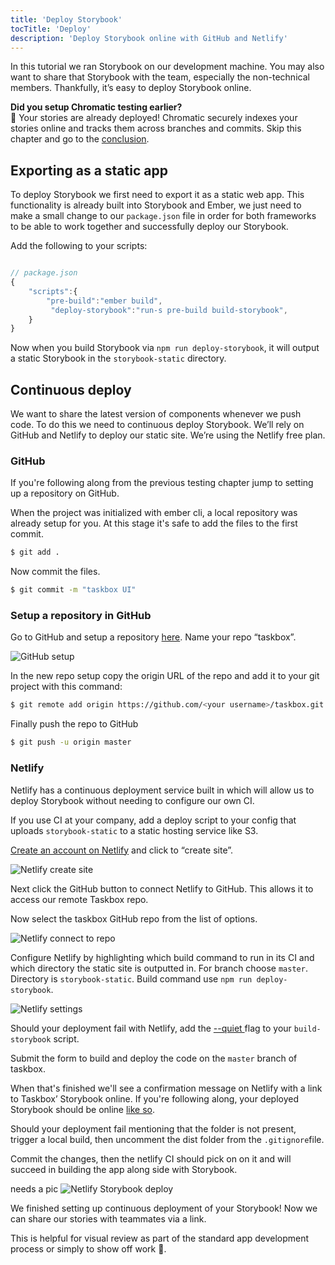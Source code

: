 ```yaml
---
title: 'Deploy Storybook'
tocTitle: 'Deploy'
description: 'Deploy Storybook online with GitHub and Netlify'
---
```


In this tutorial we ran Storybook on our development machine. You may also want to share that Storybook with the team, especially the non-technical members. Thankfully, it’s easy to deploy Storybook online.

<div class="aside">
<strong>Did you setup Chromatic testing earlier?</strong>
<br/>
🎉 Your stories are already deployed! Chromatic securely indexes your stories online and tracks them across branches and commits. Skip this chapter and go to the <a href="/ember/en/conclusion">conclusion</a>.
</div>

## Exporting as a static app

To deploy Storybook we first need to export it as a static web app. This functionality is already built into Storybook and Ember, we just need to make a small change to our `package.json` file in order for both frameworks to be able to work together and successfully deploy our Storybook.

Add the following to your scripts:

```javascript

// package.json
{
    "scripts":{
        "pre-build":"ember build",
         "deploy-storybook":"run-s pre-build build-storybook",
    }
}
```

Now when you build Storybook via `npm run deploy-storybook`, it will output a static Storybook in the `storybook-static` directory.

## Continuous deploy

We want to share the latest version of components whenever we push code. To do this we need to continuous deploy Storybook. We’ll rely on GitHub and Netlify to deploy our static site. We’re using the Netlify free plan.

### GitHub

If you're following along from the previous testing chapter jump to setting up a repository on GitHub.

When the project was initialized with ember cli, a local repository was already setup for you. At this stage it's safe to add the files to the first commit.

```bash
$ git add .
```

Now commit the files.

```bash
$ git commit -m "taskbox UI"
```

### Setup a repository in GitHub

Go to GitHub and setup a repository [here](https://github.com/new). Name your repo “taskbox”.

![GitHub setup](/intro-to-storybook/github-create-taskbox.png)

In the new repo setup copy the origin URL of the repo and add it to your git project with this command:

```bash
$ git remote add origin https://github.com/<your username>/taskbox.git
```

Finally push the repo to GitHub

```bash
$ git push -u origin master
```

### Netlify

Netlify has a continuous deployment service built in which will allow us to deploy Storybook without needing to configure our own CI.

<div class="aside">
If you use CI at your company, add a deploy script to your config that uploads <code>storybook-static</code> to a static hosting service like S3.
</div>

[Create an account on Netlify](https://app.netlify.com/start) and click to “create site”.

![Netlify create site](/intro-to-storybook/netlify-create-site.png)

Next click the GitHub button to connect Netlify to GitHub. This allows it to access our remote Taskbox repo.

Now select the taskbox GitHub repo from the list of options.

![Netlify connect to repo](/intro-to-storybook/netlify-account-picker.png)

Configure Netlify by highlighting which build command to run in its CI and which directory the static site is outputted in. For branch choose `master`. Directory is `storybook-static`. Build command use `npm run deploy-storybook`.

![Netlify settings](/intro-to-storybook/netlify-settings-ember.png)

<div class="aside"><p>Should your deployment fail with Netlify, add the <a href="https://storybook.js.org/docs/configurations/cli-options/#for-build-storybook">--quiet </a> flag to your <code>build-storybook</code> script.</p></div>

Submit the form to build and deploy the code on the `master` branch of taskbox.

When that's finished we'll see a confirmation message on Netlify with a link to Taskbox’ Storybook online. If you're following along, your deployed Storybook should be online [like so](https://clever-banach-415c03.netlify.com/).

<div class="aside"><p>Should your deployment fail mentioning that the folder is not present, trigger a local build, then uncomment the dist folder from the <code>.gitignore</code>file.</p><p>Commit the changes, then the netlify CI should pick on on it and will succeed in building the app along side with Storybook.</p></div>

needs a pic
![Netlify Storybook deploy](/intro-to-storybook/netlify-storybook-deploy.png)

We finished setting up continuous deployment of your Storybook! Now we can share our stories with teammates via a link.

This is helpful for visual review as part of the standard app development process or simply to show off work 💅.
